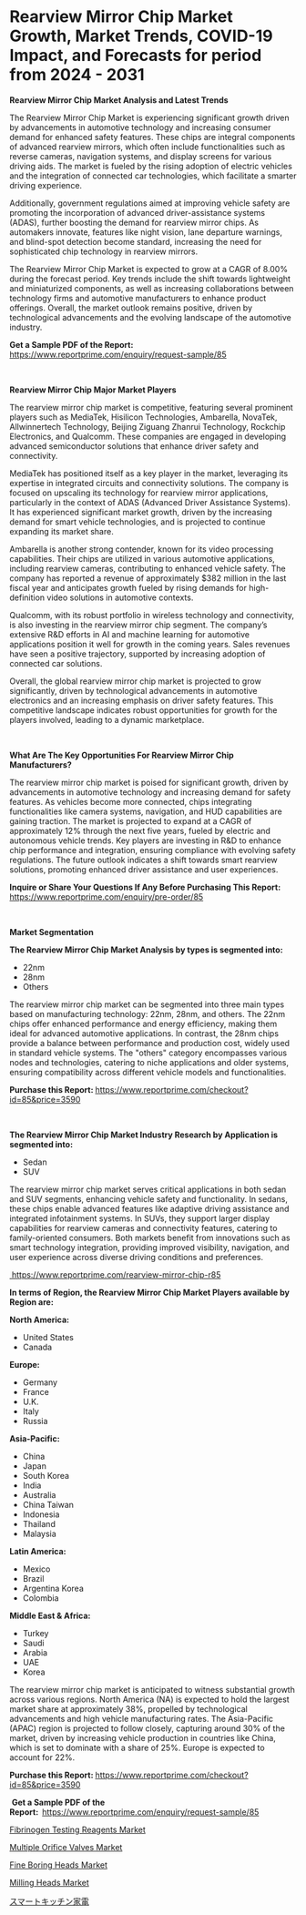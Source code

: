<p><h1>Rearview Mirror Chip Market Growth, Market Trends, COVID-19 Impact, and Forecasts for period from 2024 - 2031</h1></p><p><strong>Rearview Mirror Chip Market Analysis and Latest Trends</strong></p>
<p><p>The Rearview Mirror Chip Market is experiencing significant growth driven by advancements in automotive technology and increasing consumer demand for enhanced safety features. These chips are integral components of advanced rearview mirrors, which often include functionalities such as reverse cameras, navigation systems, and display screens for various driving aids. The market is fueled by the rising adoption of electric vehicles and the integration of connected car technologies, which facilitate a smarter driving experience.</p><p>Additionally, government regulations aimed at improving vehicle safety are promoting the incorporation of advanced driver-assistance systems (ADAS), further boosting the demand for rearview mirror chips. As automakers innovate, features like night vision, lane departure warnings, and blind-spot detection become standard, increasing the need for sophisticated chip technology in rearview mirrors.</p><p>The Rearview Mirror Chip Market is expected to grow at a CAGR of 8.00% during the forecast period. Key trends include the shift towards lightweight and miniaturized components, as well as increasing collaborations between technology firms and automotive manufacturers to enhance product offerings. Overall, the market outlook remains positive, driven by technological advancements and the evolving landscape of the automotive industry.</p></p>
<p><strong>Get a Sample PDF of the Report:&nbsp;</strong> <a href="https://www.reportprime.com/enquiry/request-sample/85">https://www.reportprime.com/enquiry/request-sample/85</a></p>
<p>&nbsp;</p>
<p><strong>Rearview Mirror Chip Major Market Players</strong></p>
<p><p>The rearview mirror chip market is competitive, featuring several prominent players such as MediaTek, Hisilicon Technologies, Ambarella, NovaTek, Allwinnertech Technology, Beijing Ziguang Zhanrui Technology, Rockchip Electronics, and Qualcomm. These companies are engaged in developing advanced semiconductor solutions that enhance driver safety and connectivity.</p><p>MediaTek has positioned itself as a key player in the market, leveraging its expertise in integrated circuits and connectivity solutions. The company is focused on upscaling its technology for rearview mirror applications, particularly in the context of ADAS (Advanced Driver Assistance Systems). It has experienced significant market growth, driven by the increasing demand for smart vehicle technologies, and is projected to continue expanding its market share.</p><p>Ambarella is another strong contender, known for its video processing capabilities. Their chips are utilized in various automotive applications, including rearview cameras, contributing to enhanced vehicle safety. The company has reported a revenue of approximately $382 million in the last fiscal year and anticipates growth fueled by rising demands for high-definition video solutions in automotive contexts.</p><p>Qualcomm, with its robust portfolio in wireless technology and connectivity, is also investing in the rearview mirror chip segment. The company’s extensive R&D efforts in AI and machine learning for automotive applications position it well for growth in the coming years. Sales revenues have seen a positive trajectory, supported by increasing adoption of connected car solutions.</p><p>Overall, the global rearview mirror chip market is projected to grow significantly, driven by technological advancements in automotive electronics and an increasing emphasis on driver safety features. This competitive landscape indicates robust opportunities for growth for the players involved, leading to a dynamic marketplace.</p></p>
<p>&nbsp;</p>
<p><strong>What Are The Key Opportunities For Rearview Mirror Chip Manufacturers?</strong></p>
<p><p>The rearview mirror chip market is poised for significant growth, driven by advancements in automotive technology and increasing demand for safety features. As vehicles become more connected, chips integrating functionalities like camera systems, navigation, and HUD capabilities are gaining traction. The market is projected to expand at a CAGR of approximately 12% through the next five years, fueled by electric and autonomous vehicle trends. Key players are investing in R&D to enhance chip performance and integration, ensuring compliance with evolving safety regulations. The future outlook indicates a shift towards smart rearview solutions, promoting enhanced driver assistance and user experiences.</p></p>
<p><strong>Inquire or Share Your Questions If Any Before Purchasing This Report:</strong> <a href="https://www.reportprime.com/enquiry/pre-order/85">https://www.reportprime.com/enquiry/pre-order/85</a></p>
<p>&nbsp;</p>
<p><strong>Market Segmentation</strong></p>
<p><strong>The Rearview Mirror Chip Market Analysis by types is segmented into:</strong></p>
<p><ul><li>22nm</li><li>28nm</li><li>Others</li></ul></p>
<p><p>The rearview mirror chip market can be segmented into three main types based on manufacturing technology: 22nm, 28nm, and others. The 22nm chips offer enhanced performance and energy efficiency, making them ideal for advanced automotive applications. In contrast, the 28nm chips provide a balance between performance and production cost, widely used in standard vehicle systems. The "others" category encompasses various nodes and technologies, catering to niche applications and older systems, ensuring compatibility across different vehicle models and functionalities.</p></p>
<p><strong>Purchase this Report:&nbsp;</strong><a href="https://www.reportprime.com/checkout?id=85&price=3590">https://www.reportprime.com/checkout?id=85&price=3590</a></p>
<p>&nbsp;</p>
<p><strong>The Rearview Mirror Chip Market Industry Research by Application is segmented into:</strong></p>
<p><ul><li>Sedan</li><li>SUV</li></ul></p>
<p><p>The rearview mirror chip market serves critical applications in both sedan and SUV segments, enhancing vehicle safety and functionality. In sedans, these chips enable advanced features like adaptive driving assistance and integrated infotainment systems. In SUVs, they support larger display capabilities for rearview cameras and connectivity features, catering to family-oriented consumers. Both markets benefit from innovations such as smart technology integration, providing improved visibility, navigation, and user experience across diverse driving conditions and preferences.</p></p>
<p><a href="https://www.reportprime.com/rearview-mirror-chip-r85">&nbsp;https://www.reportprime.com/rearview-mirror-chip-r85</a></p>
<p><strong>In terms of Region, the Rearview Mirror Chip Market Players available by Region are:</strong></p>
<p>
    <p> <strong> North America: </strong>
        <ul>
            <li>United States</li>
            <li>Canada</li>
        </ul>
        </p> 
    <p> <strong> Europe: </strong>
        <ul>
            <li>Germany</li>
            <li>France</li>
            <li>U.K.</li>
            <li>Italy</li>
            <li>Russia</li>
        </ul>
        </p> 
    <p> <strong> Asia-Pacific: </strong>
        <ul>
            <li>China</li>
            <li>Japan</li>
            <li>South Korea</li>
            <li>India</li>
            <li>Australia</li>
            <li>China Taiwan</li>
            <li>Indonesia</li>
            <li>Thailand</li>
            <li>Malaysia</li>
        </ul>
        </p> 
    <p> <strong> Latin America: </strong>
        <ul>
            <li>Mexico</li>
            <li>Brazil</li>
            <li>Argentina Korea</li>
            <li>Colombia</li>
        </ul>
        </p> 
    <p> <strong> Middle East & Africa: </strong>
        <ul>
            <li>Turkey</li>
            <li>Saudi</li>
            <li>Arabia</li>
            <li>UAE</li>
            <li>Korea</li>
        </ul>
    </p>
    </p>
<p><p>The rearview mirror chip market is anticipated to witness substantial growth across various regions. North America (NA) is expected to hold the largest market share at approximately 38%, propelled by technological advancements and high vehicle manufacturing rates. The Asia-Pacific (APAC) region is projected to follow closely, capturing around 30% of the market, driven by increasing vehicle production in countries like China, which is set to dominate with a share of 25%. Europe is expected to account for 22%.</p></p>
<p><strong>Purchase this Report: </strong><a href="https://www.reportprime.com/checkout?id=85&price=3590">https://www.reportprime.com/checkout?id=85&price=3590</a></p>
<p>&nbsp;<strong>Get a Sample PDF of the Report:&nbsp;&nbsp;</strong><a href="https://www.reportprime.com/enquiry/request-sample/85">https://www.reportprime.com/enquiry/request-sample/85</a></p>
<p><strong></strong></p>
<p><p><a href="https://issuu.com/reportprime-2/docs/fibrinogen-testing-reagents-market-_847ac94f18a79a">Fibrinogen Testing Reagents Market</a></p><p><a href="https://issuu.com/reportprime-2/docs/multiple-orifice-valves-market-size_2f11f98ee3947e">Multiple Orifice Valves Market</a></p><p><a href="https://medium.com/@garthstehriii/global-fine-boring-heads-market-landscape-future-trends-and-market-strategic-forecast-2024-eab0620ec61f">Fine Boring Heads Market</a></p><p><a href="https://medium.com/@garthstehriii/future-trends-in-global-milling-heads-market-market-insights-and-analysis-from-2024-to-2031-in-130-9f0d8e1983f7">Milling Heads Market</a></p><p><a href="https://github.com/mohamedbakry57/Market-Research-Report-List-6/blob/main/776348681.md">スマートキッチン家電</a></p></p>